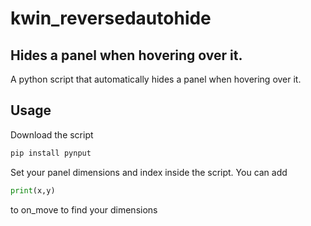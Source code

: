 # kwin_reversedautohide
## Hides a panel when hovering over it.

A python script that automatically hides a panel when hovering over it.

## Usage

Download the script

```bash
pip install pynput
```

Set your panel dimensions and index inside the script.
You can add
```python
print(x,y)
```
to on_move to find your dimensions
